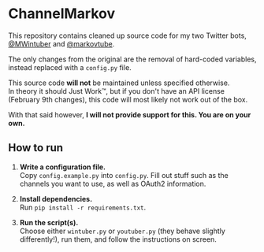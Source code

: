# ChannelMarkov

This repository contains cleaned up source code for my two Twitter bots,
[@MWintuber](https://twitter.com/MWintuber) and [@markovtube](https://twitter.com/markovtube).

The only changes from the original are the removal of hard-coded variables,
instead replaced with a `config.py` file.

This source code **will not** be maintained unless specified otherwise.  
In theory it should Just Work™, but if you don't have an API license (February 9th changes),
this code will most likely not work out of the box.

With that said however, **I will not provide support for this. You are on your own.**

## How to run

1. **Write a configuration file.**  
   Copy `config.example.py` into `config.py`. Fill out stuff such as the channels you want to use, as well as OAuth2 information.

2. **Install dependencies.**  
   Run `pip install -r requirements.txt`.

3. **Run the script(s).**  
   Choose either `wintuber.py` or `youtuber.py` (they behave slightly differently!), run them, and follow the instructions on screen.
